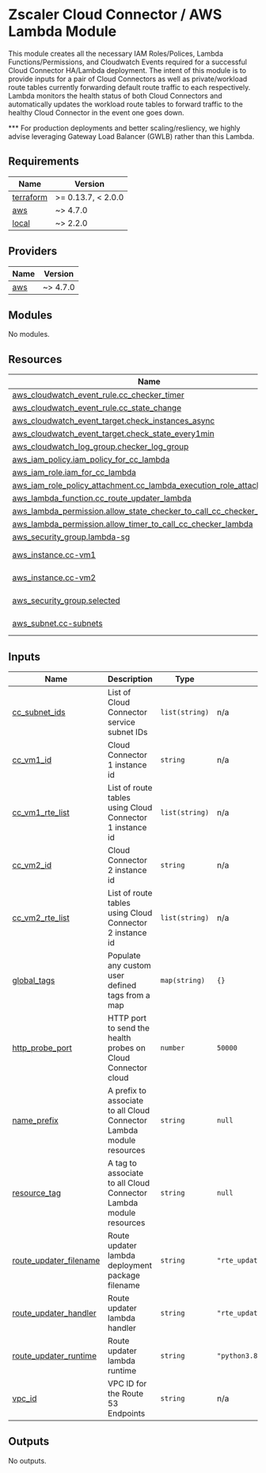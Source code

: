 # Zscaler Cloud Connector / AWS Lambda Module

This module creates all the necessary IAM Roles/Polices, Lambda Functions/Permissions, and Cloudwatch Events required for a successful Cloud Connector HA/Lambda deployment. The intent of this module is to provide inputs for a pair of Cloud Connectors as well as private/workload route tables currently forwarding default route traffic to each respectively. Lambda monitors the health status of both Cloud Connectors and automatically updates the workload route tables to forward traffic to the healthy Cloud Connector in the event one goes down.<br> 

*** For production deployments and better scaling/resliency, we highly advise leveraging Gateway Load Balancer (GWLB) rather than this Lambda.

<!-- BEGINNING OF PRE-COMMIT-TERRAFORM DOCS HOOK -->
## Requirements

| Name | Version |
|------|---------|
| <a name="requirement_terraform"></a> [terraform](#requirement\_terraform) | >= 0.13.7, < 2.0.0 |
| <a name="requirement_aws"></a> [aws](#requirement\_aws) | ~> 4.7.0 |
| <a name="requirement_local"></a> [local](#requirement\_local) | ~> 2.2.0 |

## Providers

| Name | Version |
|------|---------|
| <a name="provider_aws"></a> [aws](#provider\_aws) | ~> 4.7.0 |

## Modules

No modules.

## Resources

| Name | Type |
|------|------|
| [aws_cloudwatch_event_rule.cc_checker_timer](https://registry.terraform.io/providers/hashicorp/aws/latest/docs/resources/cloudwatch_event_rule) | resource |
| [aws_cloudwatch_event_rule.cc_state_change](https://registry.terraform.io/providers/hashicorp/aws/latest/docs/resources/cloudwatch_event_rule) | resource |
| [aws_cloudwatch_event_target.check_instances_async](https://registry.terraform.io/providers/hashicorp/aws/latest/docs/resources/cloudwatch_event_target) | resource |
| [aws_cloudwatch_event_target.check_state_every1min](https://registry.terraform.io/providers/hashicorp/aws/latest/docs/resources/cloudwatch_event_target) | resource |
| [aws_cloudwatch_log_group.checker_log_group](https://registry.terraform.io/providers/hashicorp/aws/latest/docs/resources/cloudwatch_log_group) | resource |
| [aws_iam_policy.iam_policy_for_cc_lambda](https://registry.terraform.io/providers/hashicorp/aws/latest/docs/resources/iam_policy) | resource |
| [aws_iam_role.iam_for_cc_lambda](https://registry.terraform.io/providers/hashicorp/aws/latest/docs/resources/iam_role) | resource |
| [aws_iam_role_policy_attachment.cc_lambda_execution_role_attachment](https://registry.terraform.io/providers/hashicorp/aws/latest/docs/resources/iam_role_policy_attachment) | resource |
| [aws_lambda_function.cc_route_updater_lambda](https://registry.terraform.io/providers/hashicorp/aws/latest/docs/resources/lambda_function) | resource |
| [aws_lambda_permission.allow_state_checker_to_call_cc_checker_lambda](https://registry.terraform.io/providers/hashicorp/aws/latest/docs/resources/lambda_permission) | resource |
| [aws_lambda_permission.allow_timer_to_call_cc_checker_lambda](https://registry.terraform.io/providers/hashicorp/aws/latest/docs/resources/lambda_permission) | resource |
| [aws_security_group.lambda-sg](https://registry.terraform.io/providers/hashicorp/aws/latest/docs/resources/security_group) | resource |
| [aws_instance.cc-vm1](https://registry.terraform.io/providers/hashicorp/aws/latest/docs/data-sources/instance) | data source |
| [aws_instance.cc-vm2](https://registry.terraform.io/providers/hashicorp/aws/latest/docs/data-sources/instance) | data source |
| [aws_security_group.selected](https://registry.terraform.io/providers/hashicorp/aws/latest/docs/data-sources/security_group) | data source |
| [aws_subnet.cc-subnets](https://registry.terraform.io/providers/hashicorp/aws/latest/docs/data-sources/subnet) | data source |

## Inputs

| Name | Description | Type | Default | Required |
|------|-------------|------|---------|:--------:|
| <a name="input_cc_subnet_ids"></a> [cc\_subnet\_ids](#input\_cc\_subnet\_ids) | List of Cloud Connector service subnet IDs | `list(string)` | n/a | yes |
| <a name="input_cc_vm1_id"></a> [cc\_vm1\_id](#input\_cc\_vm1\_id) | Cloud Connector 1 instance id | `string` | n/a | yes |
| <a name="input_cc_vm1_rte_list"></a> [cc\_vm1\_rte\_list](#input\_cc\_vm1\_rte\_list) | List of route tables using Cloud Connector 1 instance id | `list(string)` | n/a | yes |
| <a name="input_cc_vm2_id"></a> [cc\_vm2\_id](#input\_cc\_vm2\_id) | Cloud Connector 2 instance id | `string` | n/a | yes |
| <a name="input_cc_vm2_rte_list"></a> [cc\_vm2\_rte\_list](#input\_cc\_vm2\_rte\_list) | List of route tables using Cloud Connector 2 instance id | `list(string)` | n/a | yes |
| <a name="input_global_tags"></a> [global\_tags](#input\_global\_tags) | Populate any custom user defined tags from a map | `map(string)` | `{}` | no |
| <a name="input_http_probe_port"></a> [http\_probe\_port](#input\_http\_probe\_port) | HTTP port to send the health probes on Cloud Connector cloud | `number` | `50000` | no |
| <a name="input_name_prefix"></a> [name\_prefix](#input\_name\_prefix) | A prefix to associate to all Cloud Connector Lambda module resources | `string` | `null` | no |
| <a name="input_resource_tag"></a> [resource\_tag](#input\_resource\_tag) | A tag to associate to all Cloud Connector Lambda module resources | `string` | `null` | no |
| <a name="input_route_updater_filename"></a> [route\_updater\_filename](#input\_route\_updater\_filename) | Route updater lambda deployment package filename | `string` | `"rte_updater_lambda.py.zip"` | no |
| <a name="input_route_updater_handler"></a> [route\_updater\_handler](#input\_route\_updater\_handler) | Route updater lambda handler | `string` | `"rte_updater_lambda.lambda_handler"` | no |
| <a name="input_route_updater_runtime"></a> [route\_updater\_runtime](#input\_route\_updater\_runtime) | Route updater lambda runtime | `string` | `"python3.8"` | no |
| <a name="input_vpc_id"></a> [vpc\_id](#input\_vpc\_id) | VPC ID for the Route 53 Endpoints | `string` | n/a | yes |

## Outputs

No outputs.
<!-- END OF PRE-COMMIT-TERRAFORM DOCS HOOK -->